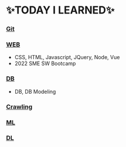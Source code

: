 # :sparkles:TODAY I LEARNED:sparkles:

### [Git](https://github.com/Chaewon-Leee/TIL/tree/main/GIT)

### [WEB](https://github.com/Chaewon-Leee/TIL/tree/main/WEB)

- CSS, HTML, Javascript, JQuery, Node, Vue
- 2022 SME SW Bootcamp

### [DB](https://github.com/Chaewon-Leee/TIL/tree/main/DB)

- DB, DB Modeling

### [Crawling](https://github.com/Chaewon-Leee/TIL/tree/main/CRAWLING)

### [ML](https://github.com/Chaewon-Leee/TIL/tree/main/CRAWLING)

### [DL](https://github.com/Chaewon-Leee/TIL/tree/main/CRAWLING)
